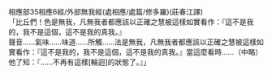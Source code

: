 相應部35相應6經/外部無我經(處相應/處篇/修多羅)(莊春江譯)  
「比丘們！色是無我，凡無我者都應該以正確之慧被這樣如實看作：『這不是我的，我不是這個，這不是我的真我。』  
聲音……氣味……味道……所觸……法是無我，凡無我者都應該以正確之慧被這樣如實看作：『這不是我的，我不是這個，這不是我的真我。』當這麼看時……（中略）他了知：『……不再有這樣[輪迴]的狀態了。』」  
  
  
